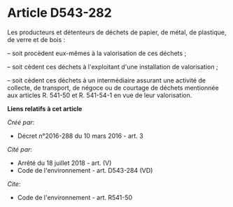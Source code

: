 # Article D543-282

Les producteurs et détenteurs de déchets de papier, de métal, de plastique, de verre et de bois :

– soit procèdent eux-mêmes à la valorisation de ces déchets ;

– soit cèdent ces déchets à l'exploitant d'une installation de valorisation ;

– soit cèdent ces déchets à un intermédiaire assurant une activité de collecte, de transport, de négoce ou de courtage de
déchets mentionnée aux articles R. 541-50 et R. 541-54-1 en vue de leur valorisation.

**Liens relatifs à cet article**

_Créé par_:

  - Décret n°2016-288 du 10 mars 2016 - art. 3

_Cité par_:

  - Arrêté du 18 juillet 2018 - art. (V)
  - Code de l'environnement - art. D543-284 (VD)

_Cite_:

  - Code de l'environnement - art. R541-50
